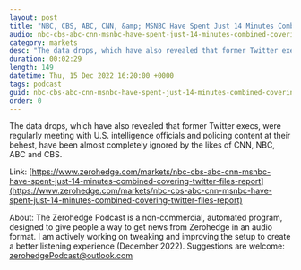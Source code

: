 ```yaml
---
layout: post
title: "NBC, CBS, ABC, CNN, &amp; MSNBC Have Spent Just 14 Minutes Combined Covering The 'Twitter Files': Report"
audio: nbc-cbs-abc-cnn-msnbc-have-spent-just-14-minutes-combined-covering-twitter-files-report-0
category: markets
desc: "The data drops, which have also revealed that former Twitter execs, were regularly meeting with U.S. intelligence officials and policing content at their behest, have been almost completely ignored by the likes of CNN, NBC, ABC and CBS."
duration: 00:02:29
length: 149
datetime: Thu, 15 Dec 2022 16:20:00 +0000
tags: podcast
guid: nbc-cbs-abc-cnn-msnbc-have-spent-just-14-minutes-combined-covering-twitter-files-report-0
order: 0
---
```

The data drops, which have also revealed that former Twitter execs, were regularly meeting with U.S. intelligence officials and policing content at their behest, have been almost completely ignored by the likes of CNN, NBC, ABC and CBS.

Link: [https://www.zerohedge.com/markets/nbc-cbs-abc-cnn-msnbc-have-spent-just-14-minutes-combined-covering-twitter-files-report](https://www.zerohedge.com/markets/nbc-cbs-abc-cnn-msnbc-have-spent-just-14-minutes-combined-covering-twitter-files-report)

About: The Zerohedge Podcast is a non-commercial, automated program, designed to give people a way to get news from Zerohedge in an audio format.  I am actively working on tweaking and improving the setup to create a better listening experience (December 2022).  Suggestions are welcome: [zerohedgePodcast@outlook.com](mailto:zerohedgePodcast@outlook.com)